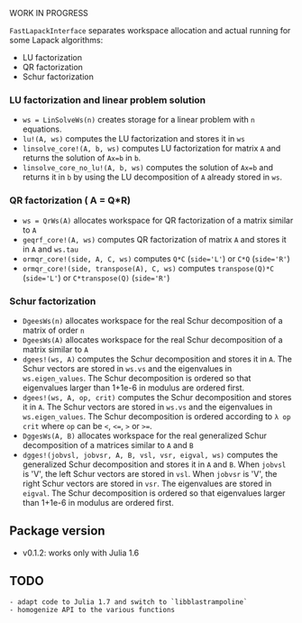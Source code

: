 WORK IN PROGRESS

``FastLapackInterface`` separates workspace allocation and actual
running for some Lapack algorithms:
 
 - LU factorization
 - QR factorization
 - Schur factorization

### LU factorization and linear problem solution

 - ``ws = LinSolveWs(n)`` creates storage for a linear problem with `n`
   equations.
 - ``lu!(A, ws)`` computes the LU factorization and stores it in
   ``ws``
 - ``linsolve_core!(A, b, ws)`` computes LU factorization for matrix
   `A` and returns the solution of `Ax=b` in `b`.
 - ``linsolve_core_no_lu!(A, b, ws)`` computes the solution of `Ax=b`
   and returns it in `b` by using the LU decomposition of `A` already
   stored in `ws`.

### QR factorization ( A = Q*R)

- `ws = QrWs(A)` allocates workspace for QR factorization of
  a matrix similar to `A`
- `geqrf_core!(A, ws)` computes QR factorization of matrix `A` and
  stores it in `A` and `ws.tau` 
- `ormqr_core!(side, A, C, ws)` computes `Q*C` (`side='L'`) or `C*Q`
  (`side='R'`) 
- `ormqr_core!(side, transpose(A), C, ws)` computes `transpose(Q)*C`
  (`side='L'`) or `C*transpose(Q)` (`side='R'`)
  
### Schur factorization

- `DgeesWs(n)` allocates workspace for the real Schur decomposition of
  a matrix of order `n`
- `DgeesWs(A)` allocates workspace for the real Schur decomposition of
  a matrix similar to `A`
- `dgees!(ws, A)` computes the Schur decomposition and stores it in
  `A`. The Schur vectors are stored in `ws.vs` and the eigenvalues in
  `ws.eigen_values`. The Schur decomposition is ordered so that
  eigenvalues larger than 1+1e-6 in modulus are ordered first.
- `dgees!(ws, A, op, crit)` computes the Schur decomposition and stores it in
  `A`. The Schur vectors are stored in `ws.vs` and the eigenvalues in
    `ws.eigen_values`. The Schur decomposition is ordered according to  `λ op crit`
    where `op` can be `<`, `<=`, `>` or `>=`.
- `DggesWs(A, B)` allocates workspace for the real generalized Schur decomposition of
  a matrices similar to `A` and `B`
- `dgges!(jobvsl, jobvsr, A, B, vsl, vsr, eigval, ws)`
   computes the generalized Schur decomposition and stores it in
    `A` and `B`. When `jobvsl` is 'V', the left Schur vectors are stored in `vsl`.
    When `jobvsr` is 'V', the right Schur vectors are stored in `vsr`.
    The eigenvalues are stored in `eigval`. The Schur decomposition is ordered so that
  eigenvalues larger than 1+1e-6 in modulus are ordered first.

## Package version
-   v0.1.2: works only with Julia 1.6

## TODO
    - adapt code to Julia 1.7 and switch to `libblastrampoline`
    - homogenize API to the various functions
